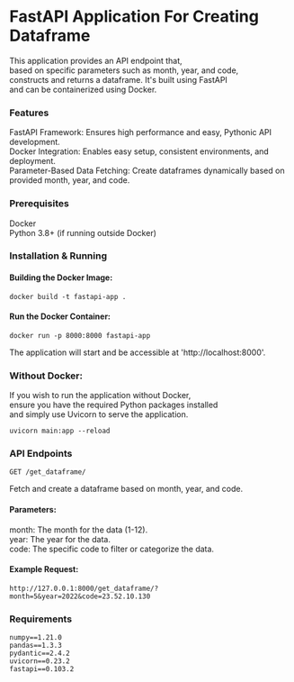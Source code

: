 # FastAPI Application For Creating Dataframe

This application provides an API endpoint that,      
based on specific parameters such as month, year, and code,     
constructs and returns a dataframe. It's built using FastAPI     
and can be containerized using Docker.    

### Features     

FastAPI Framework: Ensures high performance and easy, Pythonic API development.      
Docker Integration: Enables easy setup, consistent environments, and deployment.     
Parameter-Based Data Fetching: Create dataframes dynamically based on provided month, year, and code.      

### Prerequisites    

Docker     
Python 3.8+ (if running outside Docker)     


### Installation & Running     

#### Building the Docker Image:     
```
docker build -t fastapi-app .     
```

#### Run the Docker Container:    
```
docker run -p 8000:8000 fastapi-app    
```

The application will start and be accessible at 'http://localhost:8000'.    

### Without Docker:     
If you wish to run the application without Docker,      
ensure you have the required Python packages installed     
and simply use Uvicorn to serve the application.    
```
uvicorn main:app --reload    
```
### API Endpoints    

```
GET /get_dataframe/     
```
Fetch and create a dataframe based on month, year, and code.     

#### Parameters:     

month: The month for the data (1-12).     
year: The year for the data.     
code: The specific code to filter or categorize the data.     

#### Example Request:     
```
http://127.0.0.1:8000/get_dataframe/?month=5&year=2022&code=23.52.10.130     
```
### Requirements     
```   
numpy==1.21.0 
pandas==1.3.3
pydantic==2.4.2
uvicorn==0.23.2
fastapi==0.103.2
```





